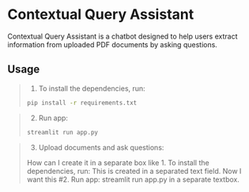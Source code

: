 # Contextual Query Assistant

Contextual Query Assistant is a chatbot designed to help users extract information from uploaded PDF documents by asking questions.

## Usage

> 1. To install the dependencies, run:
>
> ```bash
> pip install -r requirements.txt
> ```

> 2. Run app:
>
> ```bash
> streamlit run app.py
> ```

> 3. Upload documents and ask questions:
>
> How can I create it in a separate box like 1. To install the dependencies, run: This is created in a separated text field. Now I want this #2. Run app: streamlit run app.py in a separate textbox.
